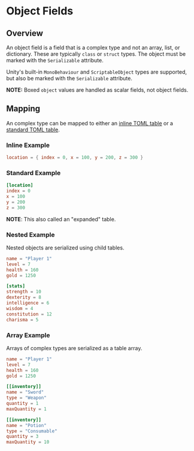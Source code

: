 # Object Fields

## Overview

An object field is a field that is a complex type and not an array, list, or dictionary.
These are typically `class` or `struct` types.
The object must be marked with the `Serializable` attribute.

Unity's built-in `MonoBehaviour` and `ScriptableObject` types are supported, but also be marked with the `Serializable` attribute.

**NOTE:** Boxed `object` values are handled as scalar fields, not object fields.

## Mapping

An complex type can be mapped to either an [inline TOML table](https://toml.io/en/v1.0.0#inline-table) or a [standard TOML table](https://toml.io/en/v1.0.0#table).

### Inline Example

```toml
location = { index = 0, x = 100, y = 200, z = 300 }
```

### Standard Example

```toml
[location]
index = 0
x = 100
y = 200
z = 300
```

**NOTE**: This also called an "expanded" table.

### Nested Example

Nested objects are serialized using child tables.

```toml
name = "Player 1"
level = 7
health = 160
gold = 1250

[stats]
strength = 10
dexterity = 8
intelligence = 6
wisdom = 4
constitution = 12
charisma = 5
```

### Array Example

Arrays of complex types are serialized as a table array.

```toml
name = "Player 1"
level = 7
health = 160
gold = 1250

[[inventory]]
name = "Sword"
type = "Weapon"
quantity = 1
maxQuantity = 1

[[inventory]]
name = "Potion"
type = "Consumable"
quantity = 3
maxQuantity = 10
```


